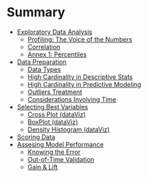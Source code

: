 # Summary

* [Exploratory Data Analysis]()
  * [Profiling: The Voice of the Numbers](exploratory_data_analysis/profiling.md)
  * [Correlation](exploratory_data_analysis/correlation.md)
  * [Annex 1: Percentiles](exploratory_data_analysis/annex_1_profiling_percentiles.md)
* [Data Preparation]()
  * [Data Types](data_preparation/data_types.md)
  * [High Cardinality in Descriptive Stats](data_preparation/high_cardinality_descriptive_stats.md)
  * [High Cardinality in Predictive Modeling](data_preparation/high_cardinality_predictive_modeling.md)
  * [Outliers Treatment](data_preparation/outliers_treatment.md)
  * [Considerations Involving Time](data_preparation/considerations_involving_time.md)
* [Selecting Best Variables](selecting_best_variables/introduction.md)
  * [Cross Plot (dataViz)](selecting_best_variables/cross_plot.md)
  * [BoxPlot (dataViz)](selecting_best_variables/plotar_boxplot.md)
  * [Density Histogram (dataViz)](selecting_best_variables/plotar_histdens.md)
* [Scoring Data](scoring/scoring.md)
* [Assesing Model Performance](model_performance/introduction.md)
  * [Knowing the Error](model_performance/knowing_the_error.md)
  * [Out-of-Time Validation](model_performance/out_of_time_validation.md)
  * [Gain & Lift](model_performance/gain_lift.md)
